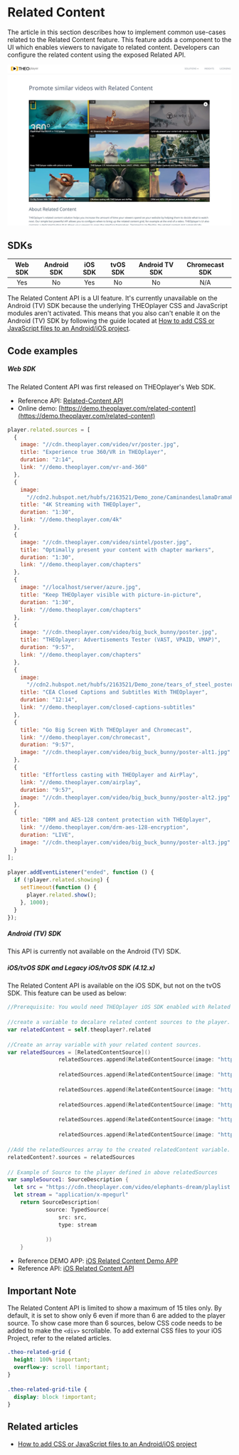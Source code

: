 # Related Content

The article in this section describes how to implement common use-cases related to the Related Content feature. This feature adds a component to the UI which enables viewers to navigate to related content. Developers can configure the related content using the exposed Related API.

![Related Content](../../../../theoplayer/assets/img/related-content.png "Related Content")

## SDKs

| Web SDK | Android SDK | iOS SDK | tvOS SDK | Android TV SDK | Chromecast SDK |
| :-----: | :---------: | :-----: | :------: | :------------: | :------------: |
|   Yes   |     No      |   Yes   |    No    |       No       |      N/A       |

The Related Content API is a UI feature. It's currently unavailable on the Android (TV) SDK because the underlying THEOplayer CSS and JavaScript modules aren't activated. This means that you also can't enable it on the Android (TV) SDK by following the guide located at [How to add CSS or JavaScript files to an Android/iOS project](../../faq/01-how-to-add-css-or-javascript-files-to-android-ios.md).

## Code examples

##### Web SDK

The Related Content API was first released on THEOplayer's Web SDK.

- Reference API: [Related-Content API](pathname:///theoplayer/v4/api-reference/web/interfaces/RelatedContent.html)
- Online demo: [https://demo.theoplayer.com/related-content](https://demo.theoplayer.com/related-content)

```js
player.related.sources = [
  {
    image: "//cdn.theoplayer.com/video/vr/poster.jpg",
    title: "Experience true 360/VR in THEOplayer",
    duration: "2:14",
    link: "//demo.theoplayer.com/vr-and-360"
  },
  {
    image:
      "//cdn2.hubspot.net/hubfs/2163521/Demo_zone/CaminandesLlamaDramaPoster.jpg",
    title: "4K Streaming with THEOplayer",
    duration: "1:30",
    link: "//demo.theoplayer.com/4k"
  },
  {
    image: "//cdn.theoplayer.com/video/sintel/poster.jpg",
    title: "Optimally present your content with chapter markers",
    duration: "1:30",
    link: "//demo.theoplayer.com/chapters"
  },
  {
    image: "//localhost/server/azure.jpg",
    title: "Keep THEOplayer visible with picture-in-picture",
    duration: "1:30",
    link: "//demo.theoplayer.com/chapters"
  },
  {
    image: "//cdn.theoplayer.com/video/big_buck_bunny/poster.jpg",
    title: "THEOplayer: Advertisements Tester (VAST, VPAID, VMAP)",
    duration: "9:57",
    link: "//demo.theoplayer.com/chapters"
  },
  {
    image:
      "//cdn2.hubspot.net/hubfs/2163521/Demo_zone/tears_of_steel_poster.jpg",
    title: "CEA Closed Captions and Subtitles With THEOplayer",
    duration: "12:14",
    link: "//demo.theoplayer.com/closed-captions-subtitles"
  },
  {
    title: "Go Big Screen With THEOplayer and Chromecast",
    link: "//demo.theoplayer.com/chromecast",
    duration: "9:57",
    image: "//cdn.theoplayer.com/video/big_buck_bunny/poster-alt1.jpg"
  },
  {
    title: "Effortless casting with THEOplayer and AirPlay",
    link: "//demo.theoplayer.com/airplay",
    duration: "9:57",
    image: "//cdn.theoplayer.com/video/big_buck_bunny/poster-alt2.jpg"
  },
  {
    title: "DRM and AES-128 content protection with THEOplayer",
    link: "//demo.theoplayer.com/drm-aes-128-encryption",
    duration: "LIVE",
    image: "//cdn.theoplayer.com/video/big_buck_bunny/poster-alt3.jpg"
  }
];

player.addEventListener("ended", function () {
  if (!player.related.showing) {
    setTimeout(function () {
      player.related.show();
    }, 1000);
  }
});
```

##### Android (TV) SDK

This API is currently not available on the Android (TV) SDK.

##### iOS/tvOS SDK and Legacy iOS/tvOS SDK (4.12.x)

The Related Content API is available on the iOS SDK, but not on the tvOS SDK. This feature can be used as below:

```swift
//Prerequisite: You would need THEOplayer iOS SDK enabled with Related Content feature.

//create a variable to decalare related content sources to the player.
var relatedContent = self.theoplayer?.related

//Create an array variable with your related content sources.
var relatedSources = [RelatedContentSource]()
                relatedSources.append(RelatedContentSource(image: "https://cdn.theoplayer.com/video/vr/poster.jpg", source: sampleSource1, title: "xxx"))

                relatedSources.append(RelatedContentSource(image: "https://cdn.theoplayer.com/video/sintel/poster.jpg", source: sampleSource2, title: "xxx"))

                relatedSources.append(RelatedContentSource(image: "https://cdn.theoplayer.com/video/big_buck_bunny/poster.jpg", source: sampleSource3, title: "xxx"))

                relatedSources.append(RelatedContentSource(image: "https://cdn2.hubspot.net/hubfs/2163521/Demo_zone/tears_of_steel_poster.jpg", source: sampleSource4, title: "xxx"))

                relatedSources.append(RelatedContentSource(image: "https://cdn.theoplayer.com/video/vr/poster.jpg", source: sampleSource5, title: "xxx"))

                relatedSources.append(RelatedContentSource(image: "https://cdn.theoplayer.com/video/vr/poster.jpg", source: sampleSource6, title: "xxx"))

//Add the relatedSources array to the created relatedContent variable.
relatedContent?.sources = relatedSources

// Example of Source to the player defined in above relatedSources
var sampleSource1: SourceDescription {
  let src = "https://cdn.theoplayer.com/video/elephants-dream/playlist.m3u8"
  let stream = "application/x-mpegurl"
    return SourceDescription(
            source: TypedSource(
                src: src,
                type: stream

            ))
    }
```

- Reference DEMO APP: [iOS Related Content Demo APP](https://github.com/THEOplayer/samples-ios-sdk/tree/master/Related-Content)
- Reference API: [iOS Related Content API](pathname:///theoplayer/v4/api-reference/ios/Protocols/RelatedContent.html)

## Important Note

The Related Content API is limited to show a maximum of 15 tiles only. By default, it is set to show only 6 even if more than 6 are added to the player source. To show case more than 6 sources, below CSS code needs to be added to make the `<div>` scrollable. To add external CSS files to your iOS Project, refer to the related articles.

```css
.theo-related-grid {
  height: 100% !important;
  overflow-y: scroll !important;
}

.theo-related-grid-tile {
  display: block !important;
}
```

## Related articles

- [How to add CSS or JavaScript files to an Android/iOS project](../../faq/01-how-to-add-css-or-javascript-files-to-android-ios.md)
